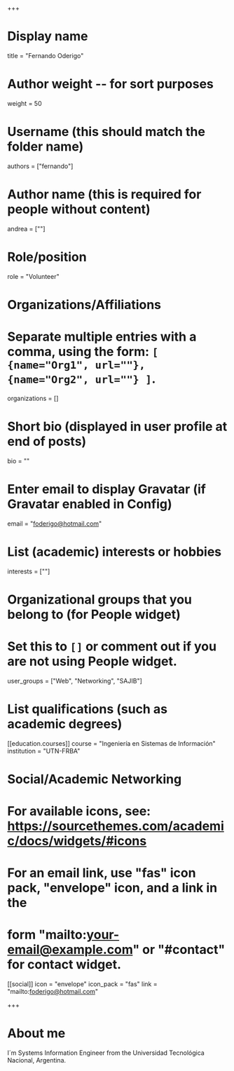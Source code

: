 +++
# Display name
title = "Fernando Oderigo"

# Author weight -- for sort purposes
weight = 50

# Username (this should match the folder name)
authors = ["fernando"]

# Author name (this is required for people without content)
andrea = [""]

# Role/position
role = "Volunteer"

# Organizations/Affiliations
#   Separate multiple entries with a comma, using the form: `[ {name="Org1", url=""}, {name="Org2", url=""} ]`.
organizations = []

# Short bio (displayed in user profile at end of posts)
bio = ""

# Enter email to display Gravatar (if Gravatar enabled in Config)
email = "foderigo@hotmail.com"

# List (academic) interests or hobbies
interests = [""]

# Organizational groups that you belong to (for People widget)
#   Set this to `[]` or comment out if you are not using People widget.
user_groups = ["Web", "Networking", "SAJIB"]

# List qualifications (such as academic degrees)
[[education.courses]]
course = "Ingeniería en Sistemas de Información"
institution = "UTN-FRBA"

# Social/Academic Networking
# For available icons, see: https://sourcethemes.com/academic/docs/widgets/#icons
#   For an email link, use "fas" icon pack, "envelope" icon, and a link in the
#   form "mailto:your-email@example.com" or "#contact" for contact widget.

[[social]]
  icon = "envelope"
  icon_pack = "fas"
  link = "mailto:foderigo@hotmail.com"

+++

# About me 

I´m Systems Information Engineer from the Universidad Tecnológica Nacional, Argentina.